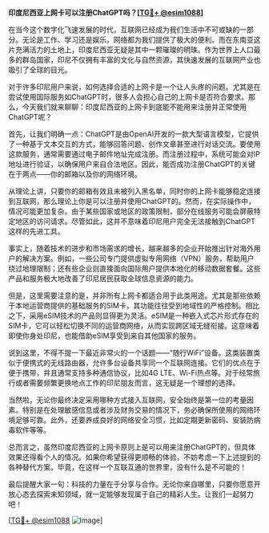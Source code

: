 **印度尼西亚上网卡可以注册ChatGPT吗？[[TG💪+ @esim1088](https://t.me/s/esim1088)]**

在当今这个数字化飞速发展的时代，互联网已经成为我们生活中不可或缺的一部分。无论是工作、学习还是娱乐，网络都为我们提供了极大的便利。而在东南亚这片充满活力的土地上，印度尼西亚无疑是其中一颗璀璨的明珠。作为世界上人口最多的群岛国家，印尼不仅拥有丰富的文化与自然资源，其快速发展的互联网产业也吸引了全球的目光。

对于许多印尼用户来说，如何选择合适的上网卡是一个让人头疼的问题。尤其是在尝试使用国际服务如ChatGPT时，很多人会担心自己的上网卡是否符合要求。那么，今天我们就来聊聊：印度尼西亚的上网卡到底能不能用来注册并正常使用ChatGPT呢？

首先，让我们明确一点：ChatGPT是由OpenAI开发的一款大型语言模型，它提供了一种基于文本交互的方式，能够回答问题、创作文章甚至进行对话交流。要使用这款服务，通常需要通过电子邮件地址完成注册。而注册过程中，系统可能会对IP地址进行验证，以确保用户来自合法地区。因此，能否成功注册ChatGPT的关键在于两点——你的邮箱以及你的网络环境。

从理论上讲，只要你的邮箱有效且未被列入黑名单，同时你的上网卡能够稳定连接到互联网，那么理论上你是可以注册并使用ChatGPT的。然而，在实际操作中，情况可能更加复杂。由于某些国家或地区的政策限制，部分在线服务可能会屏蔽特定地区的访问请求。尽管如此，这并不意味着印尼用户完全无法接触到ChatGPT这样的先进工具。

事实上，随着技术的进步和市场需求的增长，越来越多的企业开始推出针对海外用户的解决方案。例如，一些公司专门提供虚拟专用网络（VPN）服务，帮助用户绕过地理限制；还有些企业则直接面向国际用户提供本地化的移动数据套餐。这些产品和服务极大地改善了印尼居民获取全球信息资源的能力。

但是，这里需要注意的是，并非所有上网卡都适合用于此类用途。尤其是那些依赖于本地运营商提供的基础服务的SIM卡，其功能往往受到地域性的严格控制。相比之下，采用eSIM技术的产品则显得更为灵活。eSIM是一种嵌入式芯片形式存在的SIM卡，它可以轻松切换不同的运营商网络，从而实现跨区域无缝衔接。这意味着即使你身处印尼，也能借助eSIM享受到来自其他国家的服务。

说到这里，不得不提一下最近非常火的一个话题——“随行WiFi”设备。这类装置类似于便携式的无线路由器，允许多台设备共享同一个互联网连接。它们的优点在于便于携带，并且通常支持多种通信协议，比如4G LTE、Wi-Fi热点等。对于经常旅行或者需要频繁更换地点工作的印尼朋友而言，这无疑是一个理想的选择。

当然啦，无论你最终决定采用哪种方式接入互联网，安全始终是第一位的考量因素。特别是在处理敏感信息或者涉及财务交易的情况下，务必确保所使用的网络环境足够可靠。此外，还要养成良好的网络安全习惯，比如定期更新密码、安装防病毒软件等等。

总而言之，虽然印度尼西亚的上网卡原则上是可以用来注册ChatGPT的，但具体效果还得看个人的情况。如果你希望获得更顺畅的体验，不妨考虑一下上述提到的各种替代方案。毕竟，在这样一个互联互通的世界里，没有什么是不可能的！

最后提醒大家一句：科技的力量在于分享与合作。无论你来自哪里，只要你愿意开放心态去探索未知领域，就一定能够发现属于自己的精彩人生。让我们一起努力吧！

[[TG💪+ @esim1088](https://t.me/s/esim1088) ![Image](https://i.postimg.cc/4NQfJmqS/Snipaste-2025-05-13-00-14-12.png)]